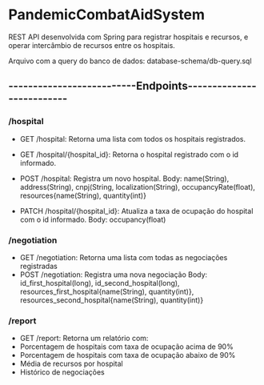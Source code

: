 # PandemicCombatAidSystem

REST API desenvolvida com Spring para registrar hospitais e recursos, e operar intercâmbio de recursos entre os hospitais.

Arquivo com a query do banco de dados: database-schema/db-query.sql



## --------------------------Endpoints--------------------------


### /hospital

- GET /hospital: Retorna uma lista com todos os hospitais registrados.

- GET /hospital/{hospital_id}: Retorna o hospital registrado com o id informado.

- POST /hospital: Registra um novo hospital.
                  Body: name(String), address(String), cnpj(String, localization(String), occupancyRate(float), resources{name(String), quantity(int)}
                
- PATCH /hospital/{hospital_id}: Atualiza a taxa de ocupação do hospital com o id informado.
                                 Body: occupancy(float)


### /negotiation

- GET /negotiation: Retorna uma lista com todas as negociações registradas
- POST /negotiation: Registra uma nova negociação
                     Body: id_first_hospital(long), id_second_hospital(long), resources_first_hospital{name(String), quantity(int)}, resources_second_hospital{name(String), quantity(int)}


### /report

- GET /report: Retorna um relatório com:
 - Porcentagem de hospitais com taxa de ocupação acima de 90%
 - Porcentagem de hospitais com taxa de ocupação abaixo de 90%
 - Média de recursos por hospital
 - Histórico de negociações
